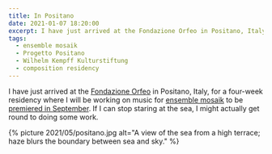 ```yaml
---
title: In Positano
date: 2021-01-07 18:20:00
excerpt: I have just arrived at the Fondazione Orfeo in Positano, Italy, for a four-week residency where I will be working on music for ensemble mosaik to be premiered in September.
tags:
  - ensemble mosaik
  - Progetto Positano
  - Wilhelm Kempff Kulturstiftung
  - composition residency
---
```

I have just arrived at the [Fondazione Orfeo][wk] in Positano, Italy, for a
four-week residency where I will be working on music for [ensemble mosaik][em]
to be [premiered in September][pp]. If I can stop staring at the sea, I might
actually get round to doing some work.

{% picture 2021/05/positano.jpg alt="A view of the sea from a high terrace; haze blurs the boundary between sea and sky." %}

[wk]: https://www.wilhelm-kempff-kulturstiftung.de/
[em]: http://www.ensemble-mosaik.de/
[pp]: /2021/09/mosaik-progetto-positano/
